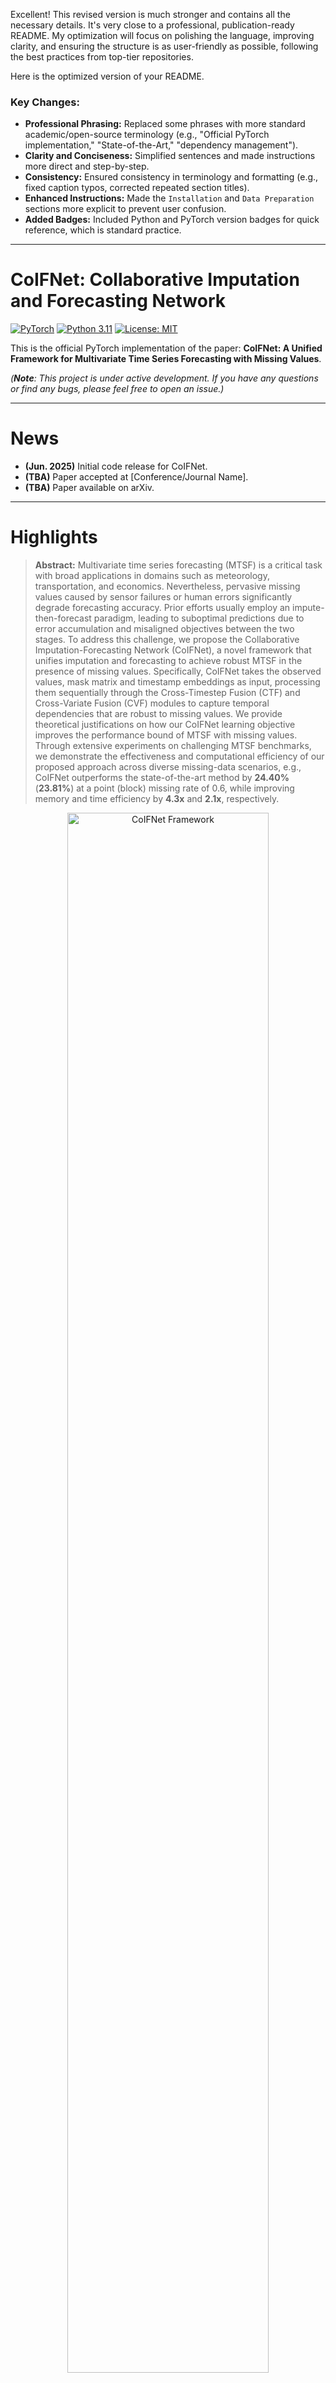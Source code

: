 Excellent! This revised version is much stronger and contains all the necessary details. It's very close to a professional, publication-ready README. My optimization will focus on polishing the language, improving clarity, and ensuring the structure is as user-friendly as possible, following the best practices from top-tier repositories.

Here is the optimized version of your README.

### Key Changes:
-   **Professional Phrasing:** Replaced some phrases with more standard academic/open-source terminology (e.g., "Official PyTorch implementation," "State-of-the-Art," "dependency management").
-   **Clarity and Conciseness:** Simplified sentences and made instructions more direct and step-by-step.
-   **Consistency:** Ensured consistency in terminology and formatting (e.g., fixed caption typos, corrected repeated section titles).
-   **Enhanced Instructions:** Made the `Installation` and `Data Preparation` sections more explicit to prevent user confusion.
-   **Added Badges:** Included Python and PyTorch version badges for quick reference, which is standard practice.

---

# CoIFNet: Collaborative Imputation and Forecasting Network

[![PyTorch](https://img.shields.io/badge/PyTorch-2.1+-ee4c2c.svg)](https://pytorch.org/)
[![Python 3.11](https://img.shields.io/badge/python-3.11-blue.svg)](https://www.python.org/downloads/release/python-3110/)
[![License: MIT](https://img.shields.io/badge/License-MIT-yellow.svg)](https://opensource.org/licenses/MIT)

This is the official PyTorch implementation of the paper: **CoIFNet: A Unified Framework for Multivariate Time Series Forecasting with Missing Values**.

*(**Note**: This project is under active development. If you have any questions or find any bugs, please feel free to open an issue.)*

---

# News
- **(Jun. 2025)** Initial code release for CoIFNet.
- **(TBA)** Paper accepted at [Conference/Journal Name].
- **(TBA)** Paper available on arXiv.

---

# Highlights

> **Abstract:** Multivariate time series forecasting (MTSF) is a critical task with broad applications in domains such as meteorology, transportation, and economics. Nevertheless, pervasive missing values caused by sensor failures or human errors significantly degrade forecasting accuracy. Prior efforts usually employ an impute-then-forecast paradigm, leading to suboptimal predictions due to error accumulation and misaligned objectives between the two stages. To address this challenge, we propose the Collaborative Imputation-Forecasting Network (CoIFNet), a novel framework that unifies imputation and forecasting to achieve robust MTSF in the presence of missing values. Specifically, CoIFNet takes the observed values, mask matrix and timestamp embeddings as input, processing them sequentially through the Cross-Timestep Fusion (CTF) and Cross-Variate Fusion (CVF) modules to capture temporal dependencies that are robust to missing values. We provide theoretical justifications on how our CoIFNet learning objective improves the performance bound of MTSF with missing values. Through extensive experiments on challenging MTSF benchmarks, we demonstrate the effectiveness and computational efficiency of our proposed approach across diverse missing-data scenarios, e.g., CoIFNet outperforms the state-of-the-art method by **24.40%** (**23.81%**) at a point (block) missing rate of 0.6, while improving memory and time efficiency by **4.3x** and **2.1x**, respectively.

<div align="center">
  <img src="assets/coifnet_architecture.png" width="80%" alt="CoIFNet Framework"/>
</div>
<p align="center"><i><b>Figure 1:</b> The overall architecture of the CoIFNet framework.</i></p>

---

# Main Contributions

1.  **Unified Framework:** We propose CoIFNet, a novel end-to-end framework that unifies imputation and forecasting to achieve robust multivariate time series forecasting in the presence of missing values.
2.  **Theoretical Guarantees:** We theoretically demonstrate the superiority of our one-stage CoIFNet framework over traditional two-stage approaches for handling missing data in time series forecasting.
3.  **State-of-the-Art Performance:** Extensive experiments on six challenging real-world datasets show that CoIFNet achieves state-of-the-art performance and computational efficiency across diverse missing data scenarios.

---

# Performance Highlights

CoIFNet is designed for both high accuracy and computational efficiency.

**Efficient and Effective**
<div align="center">
  <img src="assets/rad.png" width="45%" alt="Overall Performance Radar Chart"/>
  <img src="assets/params.png" width="45%" alt="Model Parameters and GFLOPs Comparison"/>
</div>
<p align="center"><i><b>Figure 2:</b> Overall performance and efficiency comparison with baseline models.</i></p>

**Forecasting with Point-wise Missing Data**
<div align="center">
  <img src="assets/point.png" width="90%" alt="Forecasting Performance Comparison in Point Missing"/>
</div>
<p align="center"><i><b>Figure 3:</b> Forecasting performance (MSE/MAE) comparison under <b>point-wise missing</b> scenarios.</i></p>

**Forecasting with Block-wise Missing Data**
<div align="center">
  <img src="assets/block.png" width="90%" alt="Forecasting Performance Comparison in Block Missing"/>
</div>
<p align="center"><i><b>Figure 4:</b> Forecasting performance (MSE/MAE) comparison under <b>block-wise missing</b> scenarios.</i></p>

---

# Installation

This codebase has been tested on Ubuntu 20.04 with Python 3.11 and PyTorch 2.1. We recommend using `uv` for fast and reliable dependency management.

```bash
# 1. Clone the repository
git clone https://github.com/KaiTang-eng/CoIFNet.git
cd CoIFNet

# 2. Create a virtual environment (optional but recommended)
uv venv

# 3. Install all dependencies from pyproject.toml
uv sync
```

---

# Data Preparation

1.  Download the required datasets (e.g., ETT, Weather, etc.). A common source is the [Autoformer repository](https://github.com/thuml/Autoformer/tree/main/data).
2.  Place all dataset files (e.g., `ETTh1.csv`) into a single directory.
3.  Update the `data_root` path in the configuration file (`conf/default.yaml`) to point to your dataset directory.

---

# Training and Evaluation

We use [Hydra](https://hydra.cc/) for flexible configuration management. All configurations are located in the `conf/` directory.

**Run an Experiment**
This command trains and evaluates CoIFNet on the ETTh1 dataset. By default, it performs 3 runs with different random seeds for stable results.
```bash
# Activate the environment if you created one
source .venv/bin/activate 

# Run the experiment
uv run python main.py dataset=etth1 model=CoIFNet
```
All outputs, including logs, model checkpoints, and final results, will be saved to the `outputs/` directory, organized by date and time.

### Experiment Tracking with MLflow (Optional)
The project is integrated with MLflow for advanced experiment tracking.

```bash
# 1. Start the MLflow tracking server
mlflow ui --host 0.0.0.0 --port 5000

# 2. Set the tracking URI as an environment variable
export MLFLOW_TRACKING_URI="http://localhost:5000"

# 3. Run your experiments as usual
uv run python main.py dataset=etth1 model=CoIFNet
```
Your runs will now be logged to the MLflow UI, accessible at `http://localhost:5000`.

---

# Project Structure
<details>
<summary>Click to expand</summary>

```
CoIFNet/
├── conf/                   # Hydra configuration files
│   ├── dataset/            # Dataset-specific configurations
│   ├── model/              # Model-specific configurations
│   └── default.yaml        # Default experimental settings
├── dataset/                # Data loading and preprocessing logic
│   ├── mask/               # Missing pattern generation
│   └── ...
├── model/                  # Model implementations
│   ├── bone/               # Core model architectures (CoIFNet, etc.)
│   └── CoIFNetTask.py      # Pytorch-Lightning wrapper for the task
├── trainer/                # Training and evaluation logic
├── utils/                  # Helper functions, metrics, and loggers
├── assets/                 # Images for the README
├── main.py                 # Main script for running experiments
└── pyproject.toml          # Project metadata and dependencies for uv/pip
```
</details>

---

# Citation

If you find this work useful for your research, please consider citing our paper.
*(BibTeX entry will be updated upon publication)*
```bibtex
@article{coifnet2025,
    title={CoIFNet: A Unified Framework for Multivariate Time Series Forecasting with Missing Values},
    author={Tang, Kai and Zhang, Ji and Meng, Hua and Ma, Minbo and Xiong, Qi and Lv, Fengmao and Xu, Jie and Li, Tianrui},
    year={2025},
    journal={TBA}
}
```

---

# Acknowledgements
Our implementation benefits from several outstanding open-source projects. We sincerely thank the authors of:
- [Autoformer](https://github.com/thuml/Autoformer) for the datasets and data processing scripts.
- [RevIN](https://github.com/ts-kim/RevIN) for the original reversible instance normalization concept.
- [PyTorch Lightning](https://www.pytorchlightning.ai/) and [Hydra](https://hydra.cc/) for their powerful and flexible frameworks.